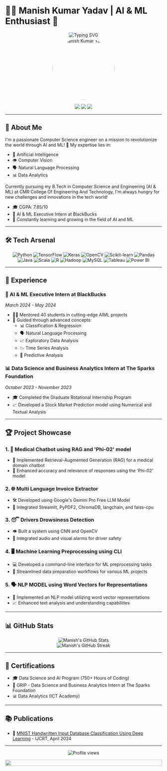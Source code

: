 # 👨‍💻 Manish Kumar Yadav | AI & ML Enthusiast 🚀

<div align="center">
  <img src="https://readme-typing-svg.herokuapp.com?font=Fira+Code&pause=1000&color=3BAFF7&center=true&vCenter=true&width=435&lines=Data+Scientist+%7C+Data+Analyst;AI+%26+ML+Enthusiast;Computer+Science+Engineer" alt="Typing SVG" />
</div>

<div align="center">
  <img src="https://i.imgur.com/0pYH42V.png" alt="Manish Kumar Yadav" width="200" style="border-radius: 50%;" />
</div>

<p align="center">
  <a href="https://www.linkedin.com/manishk002"><img src="https://img.shields.io/badge/-Manish_Kumar_Yadav-0077B5?style=for-the-badge&logo=Linkedin&logoColor=white"/></a>
  <a href="mailto:manishky1412@gmail.com"><img src="https://img.shields.io/badge/-manishky1412@gmail.com-D14836?style=for-the-badge&logo=Gmail&logoColor=white"/></a>
  <a href="https://github.com/manishk002"><img src="https://img.shields.io/badge/-manishk002-181717?style=for-the-badge&logo=GitHub&logoColor=white"/></a>
</p>

---

## 🧠 About Me

I'm a passionate Computer Science engineer on a mission to revolutionize the world through AI and ML! 🌟 My expertise lies in:

- 🤖 Artificial Intelligence
- 👁️ Computer Vision
- 🗣️ Natural Language Processing
- 📊 Data Analytics

Currently pursuing my B.Tech in Computer Science and Engineering (AI & ML) at CMR College Of Engineering And Technology, I'm always hungry for new challenges and innovations in the tech world!

- 🎓 CGPA: 7.85/10
- 💼 AI & ML Executive Intern at BlackBucks
- 🚀 Constantly learning and growing in the field of AI and ML

---

## 🛠️ Tech Arsenal

<p align="center">
  <img src="https://img.shields.io/badge/-Python-3776AB?style=for-the-badge&logo=python&logoColor=white" alt="Python" />
  <img src="https://img.shields.io/badge/-TensorFlow-FF6F00?style=for-the-badge&logo=tensorflow&logoColor=white" alt="TensorFlow" />
  <img src="https://img.shields.io/badge/-Keras-D00000?style=for-the-badge&logo=keras&logoColor=white" alt="Keras" />
  <img src="https://img.shields.io/badge/-OpenCV-5C3EE8?style=for-the-badge&logo=opencv&logoColor=white" alt="OpenCV" />
  <img src="https://img.shields.io/badge/-Scikit_Learn-F7931E?style=for-the-badge&logo=scikit-learn&logoColor=white" alt="Scikit-learn" />
  <img src="https://img.shields.io/badge/-Pandas-150458?style=for-the-badge&logo=pandas&logoColor=white" alt="Pandas" />
  <img src="https://img.shields.io/badge/-Java-007396?style=for-the-badge&logo=java&logoColor=white" alt="Java" />
  <img src="https://img.shields.io/badge/-Scala-DC322F?style=for-the-badge&logo=scala&logoColor=white" alt="Scala" />
  <img src="https://img.shields.io/badge/-R-276DC3?style=for-the-badge&logo=r&logoColor=white" alt="R" />
  <img src="https://img.shields.io/badge/-Hadoop-66CCFF?style=for-the-badge&logo=apache-hadoop&logoColor=black" alt="Hadoop" />
  <img src="https://img.shields.io/badge/-MySQL-4479A1?style=for-the-badge&logo=mysql&logoColor=white" alt="MySQL" />
  <img src="https://img.shields.io/badge/-Tableau-E97627?style=for-the-badge&logo=tableau&logoColor=white" alt="Tableau" />
  <img src="https://img.shields.io/badge/-Power_BI-F2C811?style=for-the-badge&logo=power-bi&logoColor=black" alt="Power BI" />
</p>

---

## 💼 Experience

### 🚀 AI & ML Executive Intern at BlackBucks
*March 2024 - May 2024*
- 🧑‍🏫 Mentored 40 students in cutting-edge AIML projects
- 🧠 Guided through advanced concepts:
  - 📊 Classification & Regression
  - 🗣️ Natural Language Processing
  - 📈 Exploratory Data Analysis
  - 📉 Time Series Analysis
  - 🔮 Predictive Analysis

### 📊 Data Science and Business Analytics Intern at The Sparks Foundation
*October 2023 - November 2023*
- 🎓 Completed the Graduate Rotational Internship Program
- 📈 Developed a Stock Market Prediction model using Numerical and Textual Analysis

---

## 🏆 Project Showcase

### 1. 🤖 Medical Chatbot using RAG and 'Phi-02' model
- 🧠 Implemented Retrieval-Augmented Generation (RAG) for a medical domain chatbot
- 🚀 Enhanced accuracy and relevance of responses using the 'Phi-02' model

### 2. 🌐 Multi Language Invoice Extractor
- 🛠️ Developed using Google's Gemini Pro Free LLM Model
- 🔧 Integrated Streamlit, PyPDF2, ChromaDB, langchain, and faiss-cpu

### 3. 😴 Drivers Drowsiness Detection
- 👁️ Built a system using CNN and OpenCV
- 🚨 Integrated audio and visual alarms for driver safety

### 4. 🖥️ Machine Learning Preprocessing using CLI
- 💻 Developed a command-line interface for ML preprocessing tasks
- 🚀 Streamlined data preparation workflows for various ML projects

### 5. 🗣️ NLP MODEL using Word Vectors for Representations
- 🧠 Implemented an NLP model utilizing word vector representations
- 📈 Enhanced text analysis and understanding capabilities

---

## 📊 GitHub Stats

<div align="center">
  <img src="https://github-readme-stats.vercel.app/api?username=manishk002&show_icons=true&theme=radical" alt="Manish's GitHub Stats" />
</div>

<div align="center">
  <img src="https://github-readme-streak-stats.herokuapp.com/?user=manishk002&theme=dark" alt="Manish's GitHub Streak" />
</div>

---

## 🏅 Certifications

- 🎓 Data Science and AI Program (750+ Hours of Coding)
- 🌟 GRIP - Data Science and Business Analytics Intern at The Sparks Foundation
- 📊 Data Analytics (ICT Academy)

---

## 📚 Publications

- 📝 [MNIST Handwritten Input Database Classification Using Deep Learning](https://www.ijcrt.org/papers/IJCRT2404494.pdf) - IJCRT, April 2024

---

<p align="center">
  <img src="https://komarev.com/ghpvc/?username=manishk002&color=blueviolet&style=for-the-badge&label=Profile+Views" alt="Profile views" />
</p>

<div align="center">
  <img src="https://i.imgur.com/dBaSKWF.gif" height="20" width="100%">
</div>

